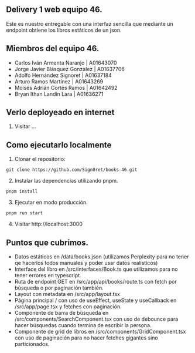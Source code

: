 ## Delivery 1 web equipo 46.
Este es nuestro entregable con una interfaz sencilla que mediante un endpoint obtiene los libros estáticos de un json.

## Miembros del equipo 46.
- Carlos Iván Armenta Naranjo | A01643070
- Jorge Javier Blásquez Gonzalez | A01637706 
- Adolfo Hernández Signoret | A01637184
- Arturo Ramos Martínez | A01643269
- Moisés Adrián Cortés Ramos | A01642492
- Bryan Ithan Landín Lara | A01636271


## Verlo deployeado en internet
1. Visitar ...

## Como ejecutarlo localmente
1. Clonar el repositorio:
```
git clone https://github.com/Sign0ret/books-46.git
```
2. Instalar las dependencias utilizando pnpm.
```
pnpm install
```
3. Ejecutar en modo producción.
```
pnpm run start
```
4. Visitar http://localhost:3000

## Puntos que cubrimos.
- Datos estáticos en /data/books.json (utilizamos Perplexity para no tener qe hacerlos todos manuales y poder usar datos realisticos)
- Interface del libro en /src/interfaces/Book.ts que utilizamos para no tener errores en typescript.
- Ruta de endpoint GET en /src/app/api/books/route.ts con fetch por búsqueda o por paginación también.
- Layout con metadata en /src/app/layout.tsx
- Página principal / con uso de useEffect, useState y useCallback en /src/app/page.tsx y fetches con paginación.
- Componente de barra de búsqueda en /src/components/SearchComponent.tsx con uso de debounce para hacer búsquedas cuando termina de escribir la persona.
- Componente de grid de libros en /src/components/GridComponent.tsx con uso de paginación para no hacer fetches gigantes sino particionados.